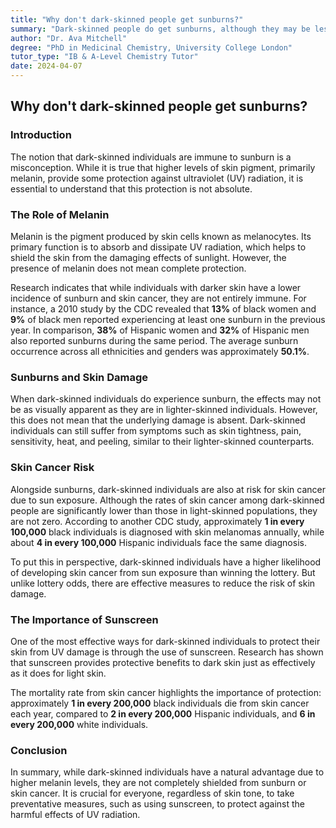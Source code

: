 ```yaml
---
title: "Why don't dark-skinned people get sunburns?"
summary: "Dark-skinned people do get sunburns, although they may be less noticeable. Melanin protects against UV damage, but doesn't block it completely. Even dark skin needs sunscreen to prevent sunburn and skin cancer."
author: "Dr. Ava Mitchell"
degree: "PhD in Medicinal Chemistry, University College London"
tutor_type: "IB & A-Level Chemistry Tutor"
date: 2024-04-07
---
```


## Why don't dark-skinned people get sunburns?

### Introduction

The notion that dark-skinned individuals are immune to sunburn is a misconception. While it is true that higher levels of skin pigment, primarily melanin, provide some protection against ultraviolet (UV) radiation, it is essential to understand that this protection is not absolute. 

### The Role of Melanin

Melanin is the pigment produced by skin cells known as melanocytes. Its primary function is to absorb and dissipate UV radiation, which helps to shield the skin from the damaging effects of sunlight. However, the presence of melanin does not mean complete protection. 

Research indicates that while individuals with darker skin have a lower incidence of sunburn and skin cancer, they are not entirely immune. For instance, a 2010 study by the CDC revealed that **13%** of black women and **9%** of black men reported experiencing at least one sunburn in the previous year. In comparison, **38%** of Hispanic women and **32%** of Hispanic men also reported sunburns during the same period. The average sunburn occurrence across all ethnicities and genders was approximately **50.1%**.

### Sunburns and Skin Damage

When dark-skinned individuals do experience sunburn, the effects may not be as visually apparent as they are in lighter-skinned individuals. However, this does not mean that the underlying damage is absent. Dark-skinned individuals can still suffer from symptoms such as skin tightness, pain, sensitivity, heat, and peeling, similar to their lighter-skinned counterparts.

### Skin Cancer Risk

Alongside sunburns, dark-skinned individuals are also at risk for skin cancer due to sun exposure. Although the rates of skin cancer among dark-skinned people are significantly lower than those in light-skinned populations, they are not zero. According to another CDC study, approximately **1 in every 100,000** black individuals is diagnosed with skin melanomas annually, while about **4 in every 100,000** Hispanic individuals face the same diagnosis.

To put this in perspective, dark-skinned individuals have a higher likelihood of developing skin cancer from sun exposure than winning the lottery. But unlike lottery odds, there are effective measures to reduce the risk of skin damage. 

### The Importance of Sunscreen

One of the most effective ways for dark-skinned individuals to protect their skin from UV damage is through the use of sunscreen. Research has shown that sunscreen provides protective benefits to dark skin just as effectively as it does for light skin. 

The mortality rate from skin cancer highlights the importance of protection: approximately **1 in every 200,000** black individuals die from skin cancer each year, compared to **2 in every 200,000** Hispanic individuals, and **6 in every 200,000** white individuals. 

### Conclusion

In summary, while dark-skinned individuals have a natural advantage due to higher melanin levels, they are not completely shielded from sunburn or skin cancer. It is crucial for everyone, regardless of skin tone, to take preventative measures, such as using sunscreen, to protect against the harmful effects of UV radiation.
    